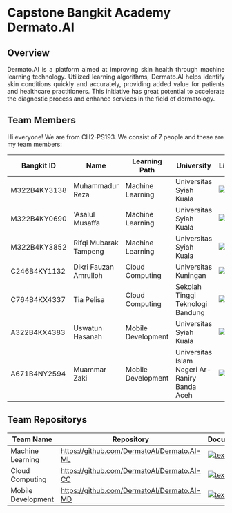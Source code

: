 Capstone Bangkit Academy Dermato.AI
==
## Overview

<p align="justify">Dermato.AI is a platform aimed at improving skin health through machine learning technology. Utilized learning algorithms, Dermato.AI helps identify skin conditions quickly and accurately, providing added value for patients and healthcare practitioners. This initiative has great potential to accelerate the diagnostic process and enhance services in the field of dermatology.</p>

Team Members
--
<!--

**Here are some ideas to get you started:**

🙋‍♀️ A short introduction - what is your organization all about?
🌈 Contribution guidelines - how can the community get involved?
👩‍💻 Useful resources - where can the community find your docs? Is there anything else the community should know?
🍿 Fun facts - what does your team eat for breakfast?
🧙 Remember, you can do mighty things with the power of [Markdown](https://docs.github.com/github/writing-on-github/getting-started-with-writing-and-formatting-on-github/basic-writing-and-formatting-syntax)
-->

Hi everyone! We are from CH2-PS193. We consist of 7 people and these are my team members:

| Bangkit ID | Name     | Learning Path | University  |LinkedIn | Github |
| ---        | ---      | ---           | ---         | ---       |--     |
| M322B4KY3138| Muhammadur Reza | Machine Learning | Universitas Syiah Kuala | [![text](https://img.shields.io/badge/LinkedIn-0077B5?style=for-the-badge&logo=linkedin&logoColor=white)](https://www.linkedin.com/in/muhammadur-reza/) |[![text](https://img.shields.io/badge/Github-181717?style=for-the-badge&logo=github&logoColor=white)](https://github.com/muhammadurreza ) |
| M322B4KY0690 | 'Asalul Musaffa | Machine Learning | Universitas Syiah Kuala | [![text](https://img.shields.io/badge/LinkedIn-0077B5?style=for-the-badge&logo=linkedin&logoColor=white)](https://www.linkedin.com/in/asalul-musaffa-556677231/) |[![text](https://img.shields.io/badge/Github-181717?style=for-the-badge&logo=github&logoColor=white)](https://github.com/Asalulzy)|
| M322B4KY3852 | Rifqi Mubarak Tampeng | Machine Learning | Universitas Syiah Kuala | [![text](https://img.shields.io/badge/LinkedIn-0077B5?style=for-the-badge&logo=linkedin&logoColor=white)](https://www.linkedin.com/in/rifqiimt/) |[![text](https://img.shields.io/badge/Github-181717?style=for-the-badge&logo=github&logoColor=white)](https://github.com/rifqiimt)|
| C246B4KY1132 | Dikri Fauzan Amrulloh | Cloud Computing | Universitas Kuningan | [![text](https://img.shields.io/badge/LinkedIn-0077B5?style=for-the-badge&logo=linkedin&logoColor=white)](https://www.linkedin.com/in/dikri/) |[![text](https://img.shields.io/badge/Github-181717?style=for-the-badge&logo=github&logoColor=white)](https://github.com/dikrifzn)|
| C764B4KX4337 | Tia Pelisa | Cloud Computing | Sekolah Tinggi Teknologi Bandung | [![text](https://img.shields.io/badge/LinkedIn-0077B5?style=for-the-badge&logo=linkedin&logoColor=white)](https://linkedin.com/in/tia-pelisa-85b94b2ba) |[![text](https://img.shields.io/badge/Github-181717?style=for-the-badge&logo=github&logoColor=white)](https://github.com/tiaaapls)|
| A322B4KX4383 | Uswatun Hasanah | Mobile Development | Universitas Syiah Kuala | [![text](https://img.shields.io/badge/LinkedIn-0077B5?style=for-the-badge&logo=linkedin&logoColor=white)](https://www.linkedin.com/in/uswatun-hasanah-7bb13328b?utm_source=share&utm_campaign=share_via&utm_content=profile&utm_medium=android_app) |[![text](https://img.shields.io/badge/Github-181717?style=for-the-badge&logo=github&logoColor=white)](https://github.com/uswtunhsnahh) |
| A671B4NY2594 | Muammar Zaki | Mobile Development | Universitas Islam Negeri Ar-Raniry Banda Aceh | [![text](https://img.shields.io/badge/LinkedIn-0077B5?style=for-the-badge&logo=linkedin&logoColor=white)](https://linkedin.com/in/muammar-zaki-b6387a2a0) | [![text](https://img.shields.io/badge/Github-181717?style=for-the-badge&logo=github&logoColor=white)](https://github.com/muammarzaki) |


Team Repositorys
--
| Team Name | Repository | Documentation | 
| ---       | ---        | ---           |
| Machine Learning | https://github.com/DermatoAI/Dermato.AI-ML | [![text](https://img.shields.io/badge/Docs-808080?style=for-the-badge&logo=markdown&logoColor=white)](https://dermatoai.github.io/DermatoAI/) |
| Cloud Computing | https://github.com/DermatoAI/Dermato.AI-CC | [![text](https://img.shields.io/badge/Docs-808080?style=for-the-badge&logo=markdown&logoColor=white)](https://dermatoai.github.io/DermatoAI/)  |
| Mobile Development | https://github.com/DermatoAI/Dermato.AI-MD|[![text](https://img.shields.io/badge/Docs-808080?style=for-the-badge&logo=markdown&logoColor=white)](https://dermatoai.github.io/DermatoAI/) |
